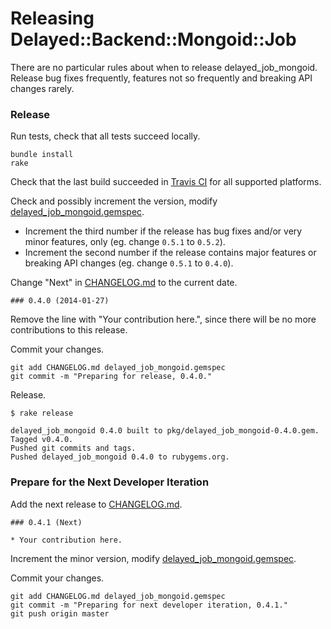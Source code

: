 Releasing Delayed::Backend::Mongoid::Job
========================================

There are no particular rules about when to release delayed_job_mongoid. Release bug fixes frequently, features not so frequently and breaking API changes rarely.

### Release

Run tests, check that all tests succeed locally.

```
bundle install
rake
```

Check that the last build succeeded in [Travis CI](https://travis-ci.org/collectiveidea/delayed_job_mongoid) for all supported platforms.

Check and possibly increment the version, modify [delayed_job_mongoid.gemspec](delayed_job_mongoid.gemspec).

*  Increment the third number if the release has bug fixes and/or very minor features, only (eg. change `0.5.1` to `0.5.2`).
*  Increment the second number if the release contains major features or breaking API changes (eg. change `0.5.1` to `0.4.0`).

Change "Next" in [CHANGELOG.md](CHANGELOG.md) to the current date.

```
### 0.4.0 (2014-01-27)
```

Remove the line with "Your contribution here.", since there will be no more contributions to this release.

Commit your changes.

```
git add CHANGELOG.md delayed_job_mongoid.gemspec
git commit -m "Preparing for release, 0.4.0."
```

Release.

```
$ rake release

delayed_job_mongoid 0.4.0 built to pkg/delayed_job_mongoid-0.4.0.gem.
Tagged v0.4.0.
Pushed git commits and tags.
Pushed delayed_job_mongoid 0.4.0 to rubygems.org.
```

### Prepare for the Next Developer Iteration

Add the next release to [CHANGELOG.md](CHANGELOG.md).

```
### 0.4.1 (Next)

* Your contribution here.
```

Increment the minor version, modify [delayed_job_mongoid.gemspec](delayed_job_mongoid.gemspec).

Commit your changes.

```
git add CHANGELOG.md delayed_job_mongoid.gemspec
git commit -m "Preparing for next developer iteration, 0.4.1."
git push origin master
```
